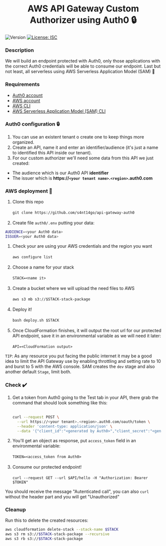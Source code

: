 <h1 align="center">AWS API Gateway Custom Authorizer using Auth0 🔒</h1>
<p>
  <img alt="Version" src="https://img.shields.io/badge/version-1.0.0-blue.svg?cacheSeconds=2592000" />
  <a href="#" target="_blank">
    <img alt="License: ISC" src="https://img.shields.io/badge/License-ISC-yellow.svg" />
  </a>
</p>

### Description

We will build an endpoint protected with Auth0, only those applications with the correct Auth0 credentials will be able to consume our endpoint. Last but not least, all serverless using AWS Serverless Application Model (SAM) 💫

### Requirements

* [Auth0 account](https://auth0.com)
* [AWS account](https://aws.amazon.com)
* [AWS CLI](https://aws.amazon.com/cli)
* [AWS Serverless Application Model (SAM) CLI](https://aws.amazon.com/serverless/sam) 

### Auth0 configuration 🔒

1. You can use an existent tenant o create one to keep things more organized.
1. Create an API, name it and enter an identifier/audience (it's just a name to identified this API inside our tenant).
1. For our custom authorizer we'll need some data from this API we just created:
 * The audience which is our Auth0 API **identifier**
 * The issuer which is **https://`<your tenant name>`.`<region>`.auth0.com**
 
### AWS deployment 🚀

1. Clone this repo<br /><br />
`git clone https://github.com/s4nt14go/api-gateway-auth0`<br /><br />
1. Create file `auth0/.env` putting your data:<br />
```bash
AUDIENCE=<your Auth0 data>
ISSUER=<your Auth0 data>
```
1. Check your are using your AWS credentials and the region you want<br /><br />
`aws configure list`<br /><br />
1. Choose a name for your stack<br /><br />
`STACK=<name it>`<br /><br />
1. Create a bucket where we will upload the need files to AWS<br /><br />
`aws s3 mb s3://$STACK-stack-package`<br /><br />
1. Deploy it!<br /><br />
`bash deploy.sh $STACK`<br /><br />
1. Once CloudFormation finishes, it will output the root url for our protected API endpoint, save it in an environmental variable as we will need it later:<br /><br />
`API=<CloudFormation output>`

`TIP`: As any resource you put facing the public internet it may be a good idea to limit the API Gateway use by enabling throttling and setting rate to 10 and burst to 5 with the AWS console. SAM creates the `dev` stage and also another default `Stage`, limit both. 

### Check ✔️

1. Get a token from Auth0 going to the Test tab in your API, there grab the command that should look something like this:<br /><br />
    ```bash
    curl --request POST \
      --url https://<your tenant>.<region>.auth0.com/oauth/token \
      --header 'content-type: application/json' \
      --data '{"client_id":"<generated by Auth0>","client_secret":"<generated by Auth0>","audience":"<your api identifier>","grant_type":"client_credentials"}'
    ```
1. You'll get an object as response, put `access_token` field in an environmental variable:<br /><br />
`TOKEN=<access_token from Auth0>`<br /><br />
1. Consume our protected endpoint!<br /><br />
`curl --request GET --url $API/hello -H "Authorization: Bearer $TOKEN"`

You should receive the message "Autenticated call", you can also `curl` without the header part and you will get "Unauthorized"

### Cleanup
Run this to delete the created resources:
```bash
aws cloudformation delete-stack --stack-name $STACK
aws s3 rm s3://$STACK-stack-package --recursive
aws s3 rb s3://$STACK-stack-package
```
